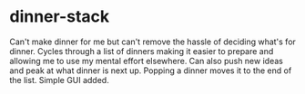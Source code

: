 # dinner-stack
Can't make dinner for me but can't remove the hassle of deciding what's for dinner. Cycles through a list of dinners making it easier to prepare and allowing me to use my mental effort elsewhere. Can also push new ideas and peak at what dinner is next up. Popping a dinner moves it to the end of the list. Simple GUI added. 
